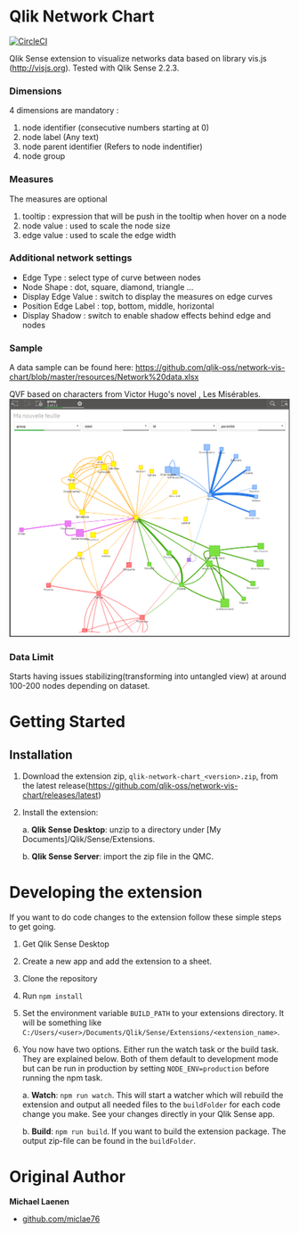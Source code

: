 # Qlik Network Chart

[![CircleCI](https://circleci.com/gh/qlik-oss/network-vis-chart.svg?style=shield)](https://circleci.com/gh/qlik-oss/network-vis-chart)

Qlik Sense extension to visualize networks data based on library vis.js (http://visjs.org).
Tested with Qlik Sense 2.2.3.

### Dimensions
4 dimensions are mandatory :

  1. node identifier (consecutive numbers starting at 0)
  2. node label (Any text)
  3. node parent identifier (Refers to node indentifier)
  4. node group

### Measures
The measures are optional

  1. tooltip : expression that will be push in the tooltip when hover on a node
  2. node value : used to scale the node size
  3. edge value : used to scale the edge width

### Additional network settings
* Edge Type : select type of curve between nodes
* Node Shape : dot, square, diamond, triangle ...
* Display Edge Value : switch to display the measures on edge curves
* Position Edge Label : top, bottom, middle, horizontal
* Display Shadow : switch to enable shadow effects behind edge and nodes

### Sample
A data sample can be found here: https://github.com/qlik-oss/network-vis-chart/blob/master/resources/Network%20data.xlsx

QVF based on characters from Victor Hugo's novel , Les Misérables.
![Network chart](resources/network_chart_v1.png)

### Data Limit
Starts having issues stabilizing(transforming into untangled view) at around 100-200 nodes depending on dataset.


# Getting Started

## Installation

1. Download the extension zip, `qlik-network-chart_<version>.zip`, from the latest release(https://github.com/qlik-oss/network-vis-chart/releases/latest)
2. Install the extension:

   a. **Qlik Sense Desktop**: unzip to a directory under [My Documents]/Qlik/Sense/Extensions.

   b. **Qlik Sense Server**: import the zip file in the QMC.


# Developing the extension

If you want to do code changes to the extension follow these simple steps to get going.

1. Get Qlik Sense Desktop
1. Create a new app and add the extension to a sheet.
2. Clone the repository
3. Run `npm install`
4. Set the environment variable `BUILD_PATH` to your extensions directory. It will be something like `C:/Users/<user>/Documents/Qlik/Sense/Extensions/<extension_name>`.
5. You now have two options. Either run the watch task or the build task. They are explained below. Both of them default to development mode but can be run in production by setting `NODE_ENV=production` before running the npm task.

   a. **Watch**: `npm run watch`. This will start a watcher which will rebuild the extension and output all needed files to the `buildFolder` for each code change you make. See your changes directly in your Qlik Sense app.

   b. **Build**: `npm run build`. If you want to build the extension package. The output zip-file can be found in the `buildFolder`.

# Original Author

**Michael Laenen**

* [github.com/miclae76](https://github.com/miclae76)
